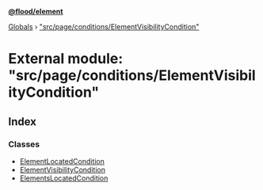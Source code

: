 **[@flood/element](../README.md)**

[Globals](../globals.md) › ["src/page/conditions/ElementVisibilityCondition"](_src_page_conditions_elementvisibilitycondition_.md)

# External module: "src/page/conditions/ElementVisibilityCondition"

## Index

### Classes

* [ElementLocatedCondition](../classes/_src_page_conditions_elementvisibilitycondition_.elementlocatedcondition.md)
* [ElementVisibilityCondition](../classes/_src_page_conditions_elementvisibilitycondition_.elementvisibilitycondition.md)
* [ElementsLocatedCondition](../classes/_src_page_conditions_elementvisibilitycondition_.elementslocatedcondition.md)